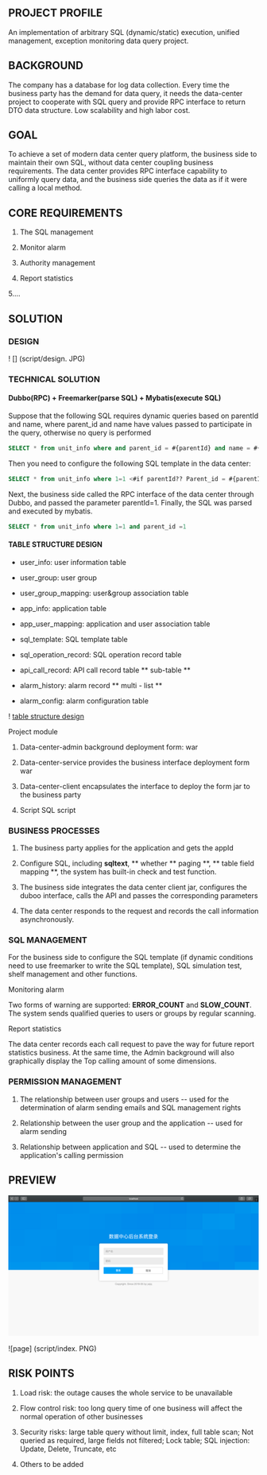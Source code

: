 ## PROJECT PROFILE

An implementation of arbitrary SQL (dynamic/static) execution, unified management, exception monitoring data query project.

## BACKGROUND

The company has a database for log data collection. Every time the business party has the demand for data query, it needs the data-center project to cooperate with SQL query and provide RPC interface to return DTO data structure. Low scalability and high labor cost.


## GOAL


To achieve a set of modern data center query platform, the business side to maintain their own SQL, without data center coupling business requirements. The data center provides RPC interface capability to uniformly query data, and the business side queries the data as if it were calling a local method.


## CORE REQUIREMENTS

1. The SQL management

2. Monitor alarm

3. Authority management

4. Report statistics

5....


## SOLUTION

### DESIGN

! [] (script/design. JPG)


### TECHNICAL SOLUTION


#### Dubbo(RPC) + Freemarker(parse SQL) + Mybatis(execute SQL)


Suppose that the following SQL requires dynamic queries based on parentId and name, where parent_id and name have values passed to participate in the query, otherwise no query is performed

```SQL
SELECT * from unit_info where and parent_id = #{parentId} and name = #{name};
```

Then you need to configure the following SQL template in the data center:

```SQL
SELECT * from unit_info where 1=1 <#if parentId?? Parent_id = #{parentId} <#if name?? && name! = '>and name = #{name}
```

Next, the business side called the RPC interface of the data center through Dubbo, and passed the parameter parentId=1. Finally, the SQL was parsed and executed by mybatis.

```SQL
SELECT * from unit_info where 1=1 and parent_id =1
```



#### TABLE STRUCTURE DESIGN

- user_info: user information table

- user_group: user group

- user_group_mapping: user&group association table

- app_info: application table

- app_user_mapping: application and user association table

- sql_template: SQL template table

- sql_operation_record: SQL operation record table

- api_call_record: API call record table ** sub-table **

- alarm_history: alarm record ** multi - list **

- alarm_config: alarm configuration table



! [table structure design](script/table.jpg)



Project module



1. Data-center-admin background deployment form: war

2. Data-center-service provides the business interface deployment form war

3. Data-center-client encapsulates the interface to deploy the form jar to the business party

4. Script SQL script







### BUSINESS PROCESSES

1. The business party applies for the application and gets the appId

2. Configure SQL, including **sqltext**, ** whether ** paging **, ** table field mapping **, the system has built-in check and test function.

3. The business side integrates the data center client jar, configures the duboo interface, calls the API and passes the corresponding parameters

4. The data center responds to the request and records the call information asynchronously.



### SQL MANAGEMENT


For the business side to configure the SQL template (if dynamic conditions need to use freemarker to write the SQL template), SQL simulation test, shelf management and other functions.


Monitoring alarm



Two forms of warning are supported: **ERROR_COUNT** and **SLOW_COUNT**. The system sends qualified queries to users or groups by regular scanning.



Report statistics



The data center records each call request to pave the way for future report statistics business. At the same time, the Admin background will also graphically display the Top calling amount of some dimensions.



### PERMISSION MANAGEMENT

1. The relationship between user groups and users -- used for the determination of alarm sending emails and SQL management rights

2. Relationship between the user group and the application -- used for alarm sending

2. Relationship between application and SQL -- used to determine the application's calling permission



## PREVIEW

![login page](script/login.png)


![page] (script/index. PNG)


## RISK POINTS

1. Load risk: the outage causes the whole service to be unavailable

2. Flow control risk: too long query time of one business will affect the normal operation of other businesses

3. Security risks: large table query without limit, index, full table scan; Not queried as required, large fields not filtered; Lock table; SQL injection: Update, Delete, Truncate, etc

4. Others to be added